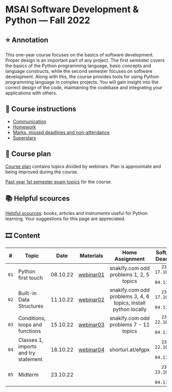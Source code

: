 # MSAI Software Development & Python — Fall 2022

## ⭐ Annotation

This one-year course focuses on the basics of software development. Proper design is an important part of any project.
The first semester covers the basics of the Python programming language, basic concepts and language constructs, while the second semester focuses on software development.
Along with this, the course provides tools for using Python programming language in complex projects.
You will gain insight into the correct design of the code, maintaining the codebase and integrating your applications with others.


## 📜 Course instructions

- [Communication](/docs/course-instructions.md#communication)
- [Homework](/docs/course-instructions.md#homework)
- [Marks, missed deadlines and non-attendance](/docs/course-instructions.md#marks-non-attendance-and-missed-deadlines)
- [Superstars](/docs/course-instructions.md#superstars)


## 🧪 Course plan

[Course plan](docs/course-plan.md) contains topics divided by webinars. Plan is approximate and being improved during the course.

[Past year 1st semester exam topics](/docs/past-year-exam-topics-1.md) for the course.


## 📚 Helpful scources

[Helpful scources](/docs/helpful-links-and-literature.md): books, articles and instruments useful for Python learning. Your suggestions for this page are appreciated.


## 🎞 Content

| # | Topic | Date | Materials | Home Assignment | Soft/Hard Deadlines |
|:-:| ----- |:----:|:---------:|:---------------:|:--------------------------:|
| `01` | Python first touch | 08.10.22 | [webinar01](/webinar01) | snakify.com odd problems 1, 2, 5 topics | `23:59 17.10.2022 / 04.11.2022` |
| `02` | Built-in Data Structures | 11.10.22 | [webinar02](/webinar02) | snakify.com odd problems 3, 4, 6 topics, install python locally | `23:59 17.10.2022 / 04.11.2022` |
| `03` | Conditions, loops and functions | 15.10.22 | [webinar03](/webinar03) | snakify.com odd problems 7 - 11 topics | `23:59 22.10.2022 / 04.11.2022` |
| `04` | Classes 1, imports and try statement | 18.10.22 | [webinar04](/webinar04) | shorturl.at/efgpx | `23:59 22.10.2022 / 04.11.2022` |
| `05` | Midterm | 23.10.22 |  |  | `23:59 23.10.2022 / 04.11.2022` |
